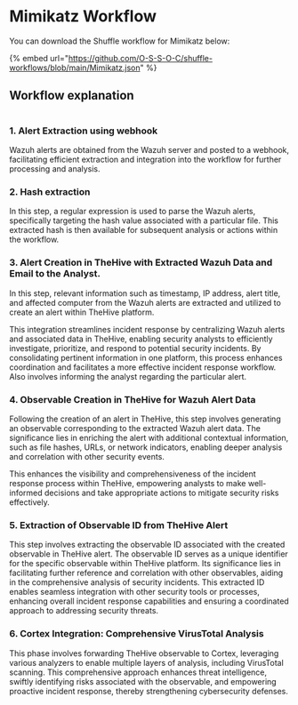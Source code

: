 # Mimikatz Workflow

You can download the Shuffle workflow for Mimikatz below:

{% embed url="https://github.com/O-S-S-O-C/shuffle-workflows/blob/main/Mimikatz.json" %}

## Workflow explanation

<figure><img src="https://lh7-us.googleusercontent.com/O8pNMV5VeCVa9wFW1ZqN5GubXzzirrSYHUgrZ0SADzAMqTJlaRV5znLpdCXWJTBttn0uu3KqV-ljtg1586sJ-tHufbwyZJwh5d0UI8KUoSS_VDmbXr1HpB_61ZF-D7bjpiAGoPqcE16c" alt=""><figcaption></figcaption></figure>

### 1. Alert Extraction using webhook

Wazuh alerts are obtained from the Wazuh server and posted to a webhook, facilitating efficient extraction and integration into the workflow for further processing and analysis.

### 2. Hash extraction

In this step, a regular expression is used to parse the Wazuh alerts, specifically targeting the hash value associated with a particular file. This extracted hash is then available for subsequent analysis or actions within the workflow.

### 3. Alert Creation in TheHive with Extracted Wazuh Data and Email to the Analyst.

In this step, relevant information such as timestamp, IP address, alert title, and affected computer from the Wazuh alerts are extracted and utilized to create an alert within TheHive platform.&#x20;

This integration streamlines incident response by centralizing Wazuh alerts and associated data in TheHive, enabling security analysts to efficiently investigate, prioritize, and respond to potential security incidents. By consolidating pertinent information in one platform, this process enhances coordination and facilitates a more effective incident response workflow. Also involves informing the analyst regarding the particular alert.

### 4. Observable Creation in TheHive for Wazuh Alert Data

Following the creation of an alert in TheHive, this step involves generating an observable corresponding to the extracted Wazuh alert data. The significance lies in enriching the alert with additional contextual information, such as file hashes, URLs, or network indicators, enabling deeper analysis and correlation with other security events.&#x20;

This enhances the visibility and comprehensiveness of the incident response process within TheHive, empowering analysts to make well-informed decisions and take appropriate actions to mitigate security risks effectively.

### 5. Extraction of Observable ID from TheHive Alert

This step involves extracting the observable ID associated with the created observable in TheHive alert. The observable ID serves as a unique identifier for the specific observable within TheHive platform. Its significance lies in facilitating further reference and correlation with other observables, aiding in the comprehensive analysis of security incidents. This extracted ID enables seamless integration with other security tools or processes, enhancing overall incident response capabilities and ensuring a coordinated approach to addressing security threats.

### 6. Cortex Integration: Comprehensive VirusTotal Analysis

This phase involves forwarding TheHive observable to Cortex, leveraging various analyzers to enable multiple layers of analysis, including VirusTotal scanning. This comprehensive approach enhances threat intelligence, swiftly identifying risks associated with the observable, and empowering proactive incident response, thereby strengthening cybersecurity defenses.
